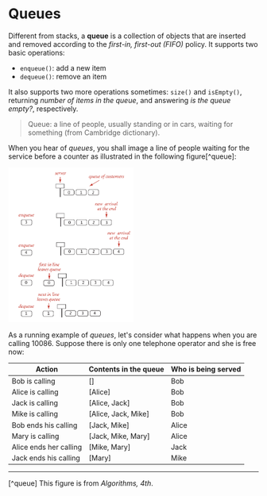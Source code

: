 # Queues
Different from stacks, a **queue** is a collection of objects that are inserted and removed according to the *first-in, first-out (FIFO)* policy. It supports two basic operations:

- `enqueue()`: add a new item
- `dequeue()`: remove an item

It also supports two more operations sometimes: `size()` and `isEmpty()`, returning *number of items in the queue*, and answering *is the queue empty?*, respectively.

> Queue: a line of people, usually standing or in cars, waiting for something (from Cambridge dictionary).

When you hear of *queues*, you shall image a line of people waiting for the service before a counter as illustrated in the following figure[^queue]:

<img src="image/queue.png" width="50%">


As a running example of *queues*, let's consider what happens when you are calling 10086. Suppose there is only one telephone operator and she is free now:

| Action | Contents in the queue | Who is being served |
| ----- | ------ | -------- |
| Bob is calling | [] | Bob |
| Alice is calling | [Alice] | Bob |
| Jack is calling | [Alice, Jack] | Bob |
| Mike is calling | [Alice, Jack, Mike] | Bob |
| Bob ends his calling | [Jack, Mike] | Alice |
| Mary is calling | [Jack, Mike, Mary] | Alice |
| Alice ends her calling | [Mike, Mary] | Jack |
| Jack ends his calling | [Mary] | Mike | 


---
[^queue] This figure is from *Algorithms, 4th*.